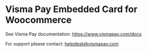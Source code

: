 # Visma Pay Embedded Card for Woocommerce

See Visma Pay documentation: https://www.vismapay.com/docs

For support please contact: helpdesk@vismapay.com

